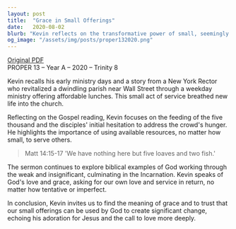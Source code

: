 ```yaml
---
layout: post
title:  "Grace in Small Offerings"
date:   2020-08-02
blurb: "Kevin reflects on the transformative power of small, seemingly inconsequential acts of faith, using the story of a New York parish revitalized by a simple offer of tasty, affordable lunches. He draws parallels to the biblical feeding of the five thousand, emphasizing that Jesus used what little resources were available to meet the needs of many. The sermon encourages us to offer our own small acts of service and love, trusting in God's grace to magnify their impact."
og_image: "/assets/img/posts/proper132020.png"
---
```

[Original PDF](/assets/pdf/proper132020.pdf)    
PROPER 13 – Year A – 2020 – Trinity 8

Kevin recalls his early ministry days and a story from a New York Rector who revitalized a dwindling parish near Wall Street through a weekday ministry offering affordable lunches. This small act of service breathed new life into the church.

Reflecting on the Gospel reading, Kevin focuses on the feeding of the five thousand and the disciples' initial hesitation to address the crowd's hunger. He highlights the importance of using available resources, no matter how small, to serve others.

> Matt 14:15-17
> 'We have nothing here but five loaves and two fish.'

The sermon continues to explore biblical examples of God working through the weak and insignificant, culminating in the Incarnation. Kevin speaks of God's love and grace, asking for our own love and service in return, no matter how tentative or imperfect.

In conclusion, Kevin invites us to find the meaning of grace and to trust that our small offerings can be used by God to create significant change, echoing his adoration for Jesus and the call to love more deeply.
